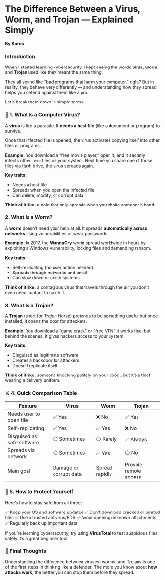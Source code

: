 #  The Difference Between a Virus, Worm, and Trojan — Explained Simply

**By Koros**


###  Introduction

When I started learning cybersecurity, I kept seeing the words **virus**, **worm**, and **Trojan** used like they meant the same thing.

They all sound like “bad programs that harm your computer,” right?
But in reality, they behave very differently — and understanding how they spread helps you defend against them like a pro.

Let’s break them down in simple terms.



### 🦠 1. What Is a Computer Virus?

A **virus** is like a parasite. It **needs a host file** (like a document or program) to survive.

Once that infected file is opened, the virus activates copying itself into other files or programs.

**Example:**
You download a “free movie player,” open it, and it secretly infects other `.exe` files on your system.
Next time you share one of those files via flash drive, the virus spreads again.

**Key traits:**

* Needs a host file
* Spreads when you open the infected file
* Can delete, modify, or corrupt data

**Think of it like:** a cold that only spreads when you shake someone’s hand.


###  2. What Is a Worm?

A **worm** doesn’t need your help at all.
It spreads **automatically across networks**  using vulnerabilities or weak passwords.

**Example:**
In 2017, the **WannaCry** worm spread worldwide in hours by exploiting a Windows vulnerability, locking files and demanding ransom.

**Key traits:**

* Self-replicating (no user action needed)
* Spreads through networks and email
* Can slow down or crash systems

**Think of it like:** a contagious virus that travels through the air  you don’t even need contact to catch it.



###  3. What Is a Trojan?

A **Trojan** (short for *Trojan Horse*) pretends to be something useful  but once installed, it opens the door for attackers.

**Example:**
You download a “game crack” or “free VPN”  it works fine, but behind the scenes, it gives hackers access to your system.

**Key traits:**

* Disguised as legitimate software
* Creates a backdoor for attackers
* Doesn’t replicate itself

**Think of it like:** someone knocking politely on your door… but it’s a thief wearing a delivery uniform.


### ⚔️ 4. Quick Comparison Table

| Feature                    | Virus                  | Worm           | Trojan                |
| -------------------------- | ---------------------- | -------------- | --------------------- |
| Needs user to open file    | ✅ Yes                  | ❌ No           | ✅ Yes                 |
| Self-replicating           | ✅ Yes                  | ✅ Yes          | ❌ No                  |
| Disguised as safe software | ⚪ Sometimes            | ⚪ Rarely       | ✅ Always              |
| Spreads via network        | ⚪ Sometimes            | ✅ Yes          | ⚪ No                  |
| Main goal                  | Damage or corrupt data | Spread rapidly | Provide remote access |


### 🔐 5. How to Protect Yourself

Here’s how to stay safe from all three:

✅ Keep your OS and software updated
✅ Don’t download cracked or pirated files
✅ Use a trusted antivirus/EDR
✅ Avoid opening unknown attachments
✅ Regularly back up important data

If you’re learning cybersecurity, try using **VirusTotal** to test suspicious files safely  it’s a great beginner tool.


### 🧭 Final Thoughts

Understanding the difference between viruses, worms, and Trojans is one of the first steps in thinking like a defender.
The more you know about **how attacks work**, the better you can stop them before they spread.


